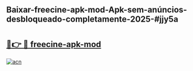 ## Baixar-freecine-apk-mod-Apk-sem-anúncios-desbloqueado-completamente-2025-#jjy5a

# <h2><a href="https://ainizakaria.my?title=freecine-apk-mod&ref=22M">🔗👉 🔴 freecine-apk-mod</a></h2>

[![acn](https://github.com/user-attachments/assets/0f9c940e-d8b0-45ae-aac7-cd30a18b3e1c)](https://ainizakaria.my?title=freecine-apk-mod&ref=22M)

